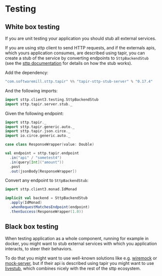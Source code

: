 # Testing

## White box testing

If you are unit testing your application you should stub all external services.

If you are using sttp client to send HTTP requests, and if the externals apis, 
which yours application consumes, are described using tapir, you can create a stub of the service by converting 
endpoints to `SttpBackendStub` (see the [sttp documentation](https://sttp.softwaremill.com/en/latest/testing.html) for 
details on how the stub works).

Add the dependency:

```scala
"com.softwaremill.sttp.tapir" %% "tapir-sttp-stub-server" % "0.17.4"
```

And the following imports:

```scala
import sttp.client3.testing.SttpBackendStub
import sttp.tapir.server.stub._
``` 

Given the following endpoint:

```scala
import sttp.tapir._
import sttp.tapir.generic.auto._
import sttp.tapir.json.circe._
import io.circe.generic.auto._

case class ResponseWrapper(value: Double)

val endpoint = sttp.tapir.endpoint
  .in("api" / "sometest4")
  .in(query[Int]("amount"))
  .post
  .out(jsonBody[ResponseWrapper])
```

Convert any endpoint to `SttpBackendStub`:

```scala
import sttp.client3.monad.IdMonad

implicit val backend = SttpBackendStub
  .apply(IdMonad)
  .whenRequestMatchesEndpoint(endpoint)
  .thenSuccess(ResponseWrapper(1.0))
```

## Black box testing

When testing application as a whole component, running for example in docker, you might want to stub external services
with which you application interacts, to steer their behaviors. 

To do that you might want to use well-known solutions like e.g. [wiremock](http://wiremock.org/) or [mock-server](https://www.mock-server.com/), 
but if their api is described using tapir you might want to use [livestub](https://github.com/softwaremill/livestub), which combines nicely with the rest of the sttp ecosystem.
